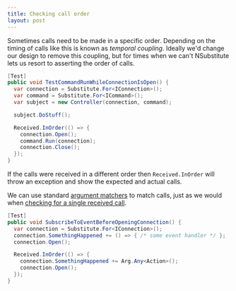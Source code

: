 ```yaml
---
title: Checking call order
layout: post
---
```


Sometimes calls need to be made in a specific order. Depending on the timing of calls like this is known as _temporal coupling_. Ideally we'd change our design to remove this coupling, but for times when we can't NSubstitute lets us resort to asserting the order of calls.

```csharp
[Test]
public void TestCommandRunWhileConnectionIsOpen() {
  var connection = Substitute.For<IConnection>();
  var command = Substitute.For<ICommand>();
  var subject = new Controller(connection, command);

  subject.DoStuff();

  Received.InOrder(() => {
    connection.Open();
    command.Run(connection);
    connection.Close();
  });
}
```

If the calls were received in a different order then `Received.InOrder` will throw an exception and show the expected and actual calls.

We can use standard [argument matchers](/help/argument-matchers/) to match calls, just as we would when [checking for a single received call](/help/received-calls/).

```csharp
[Test]
public void SubscribeToEventBeforeOpeningConnection() {
  var connection = Substitute.For<IConnection>();
  connection.SomethingHappened += () => { /* some event handler */ };
  connection.Open();

  Received.InOrder(() => {
    connection.SomethingHappened += Arg.Any<Action>();
    connection.Open();
  });
}
```

<!--
```requiredcode
public class Controller {
  IConnection connection;
  ICommand cmd;
  public Controller(IConnection connection, ICommand cmd) {
    this.connection = connection;
    this.cmd = cmd;
  }

  public void DoStuff() {
    connection.Open();
    cmd.Run(connection);
    connection.Close();
  }
}
public interface IConnection {
  void Open();
  void Close();
  event Action SomethingHappened;
}
public interface ICommand {
  void Run(IConnection c);
}
```
-->